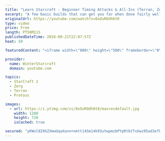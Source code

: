 ```yaml
---
title: "Learn Starcraft - Beginner Timing Attacks & All-Ins (Terran, Zerg & Protoss)"
excerpt: "A few basic builds that can get you far when done fairly well. Also important is how not to overextend and lose everything."
originalUrl: https://youtube.com/watch?v=8xOuROdh6t0
type: video
price: Free
length: PT58M11S
publishedDateTime: 2018-09-21T22:07:57Z
heat: 50

featuredContent: "<iframe width=\"800\" height=\"500\" frameborder=\"0\" src=\"https://www.youtube.com/embed/8xOuROdh6t0\" allow=\"accelerometer; autoplay; encrypted-media; gyroscope; picture-in-picture\" allowfullscreen></iframe>"

provider:
  name: WinterStarcraft
  domain: youtube.com

topics:
  - StarCraft 2
  - Zerg
  - Terran
  - Protoss

images:
  - url: https://i.ytimg.com/vi/8xOuROdh6t0/maxresdefault.jpg
    width: 1280
    height: 720
    isCached: true

secured: "yKWul8I0hZXmwUqaXann+nmtt14Sm14k93utwpmzbPYpRtbtTvUwz95ad3efkgxFddQCuROnz9wfXtx1LKSAayGtLLqmB6tlLfCdFbKST4ITgZDUMQyvgX8py9tbCWvUXRMjn40+Od28UOsZHzwHrYDRi2c1/uvzmfJkDZPWGoo8F6xVzSmvLc+ykHCXidg2/EmwYf+ezAOO2UXxxyhuNCUw00gmDJ7bQBONp0X/9ng29n53abIBfNa2AAWOzptGqnSB0lFc73OlzQU5bTKuQlXlSUmUFLOVZkp573GfU+WdpMTFT9f5x057ZUiF30fLrlt4lj5FP4gcTvD6aloFayTEISYXKD4xoeyMaXc1JqBeMRih5UPrzg483UcKNqb/5vMFXswHKRgETkUFUoahDa1anME3Mxo2jprxSB9c2M4=;K26ylTHaWKP8c5HXo8U1Pw=="
---
```


